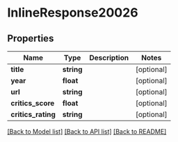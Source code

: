 # InlineResponse20026

## Properties
Name | Type | Description | Notes
------------ | ------------- | ------------- | -------------
**title** | **string** |  | [optional] 
**year** | **float** |  | [optional] 
**url** | **string** |  | [optional] 
**critics_score** | **float** |  | [optional] 
**critics_rating** | **string** |  | [optional] 

[[Back to Model list]](../../README.md#documentation-for-models) [[Back to API list]](../../README.md#documentation-for-api-endpoints) [[Back to README]](../../README.md)


